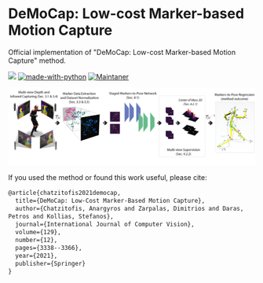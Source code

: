 # DeMoCap: Low-cost Marker-based Motion Capture
Official implementation of "DeMoCap: Low-cost Marker-based Motion Capture" method.

[![](https://img.shields.io/badge/IJCV-DeMoCap-blueviolet)](https://link.springer.com/article/10.1007/s11263-021-01526-z)
[![made-with-python](https://img.shields.io/badge/Made%20with-Python-1f425f.svg)](https://www.python.org/)
[![Maintaner](https://img.shields.io/badge/maintainer-Anargyros_Chatzitofis-blue)](http://tofis.github.io)

![DeMoCap Concept](./assets/img/overview.png)

If you used the method or found this work useful, please cite:
```
@article{chatzitofis2021democap,
  title={DeMoCap: Low-Cost Marker-Based Motion Capture},
  author={Chatzitofis, Anargyros and Zarpalas, Dimitrios and Daras, Petros and Kollias, Stefanos},
  journal={International Journal of Computer Vision},
  volume={129},
  number={12},
  pages={3338--3366},
  year={2021},
  publisher={Springer}
}
```
